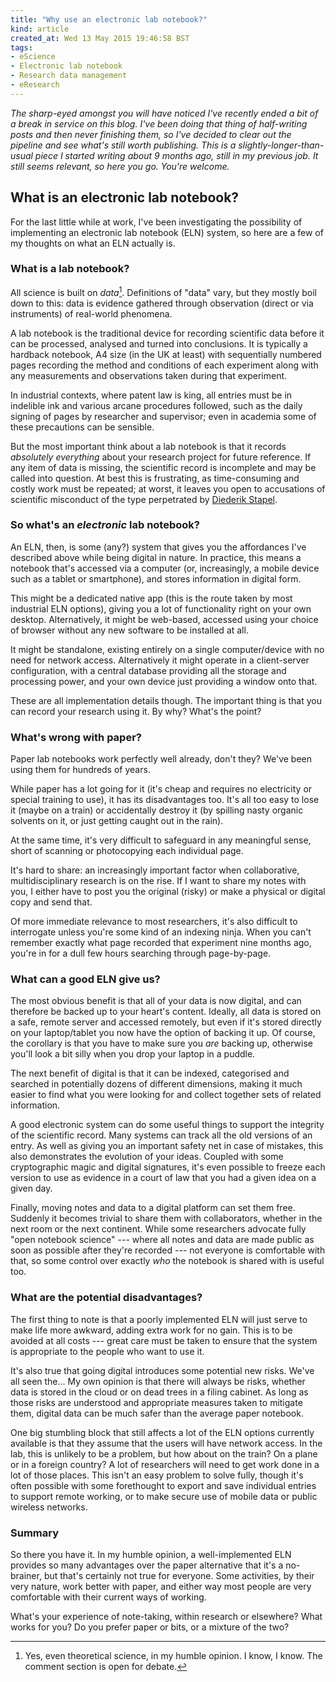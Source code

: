 ```yaml
---
title: "Why use an electronic lab notebook?"
kind: article
created_at: Wed 13 May 2015 19:46:58 BST
tags:
- eScience
- Electronic lab notebook
- Research data management
- eResearch
---
```


*The sharp-eyed amongst you will have noticed I've recently ended a bit of a break in service on this blog.  I've been doing that thing of half-writing posts and then never finishing them, so I've decided to clear out the pipeline and see what's still worth publishing.  This is a slightly-longer-than-usual piece I started writing about 9 months ago, still in my previous job.  It still seems relevant, so here you go.  You're welcome.*

## What is an electronic lab notebook?

For the last little while at work, I've been investigating the possibility of implementing an electronic lab notebook (ELN) system, so here are a few of my thoughts on what an ELN actually is.

### What is a lab notebook?

All science is built on *data*[^theoretical]. Definitions of "data" vary, but they mostly boil down to this: data is evidence gathered through observation (direct or via instruments) of real-world phenomena.

[^theoretical]: Yes, even theoretical science, in my humble opinion. I know, I know. The comment section is open for debate.

A lab notebook is the traditional device for recording scientific data before it can be processed, analysed and turned into conclusions. It is typically a hardback notebook, A4 size (in the UK at least) with sequentially numbered pages recording the method and conditions of each experiment along with any measurements and observations taken during that experiment.

In industrial contexts, where patent law is king, all entries must be in indelible ink and various arcane procedures followed, such as the daily signing of pages by researcher and supervisor; even in academia some of these precautions can be sensible.

But the most important think about a lab notebook is that it records *absolutely everything* about your research project for future reference. If any item of data is missing, the scientific record is incomplete and may be called into question. At best this is frustrating, as time-consuming and costly work must be repeated; at worst, it leaves you open to accusations of scientific misconduct of the type perpetrated by [Diederik Stapel](http://en.m.wikipedia.org/wiki/Diederik_Stapel).

### So what's an *electronic* lab notebook?

An ELN, then, is some (any?) system that gives you the affordances I've described above while being digital in nature.  In practice, this means a notebook that's accessed via a computer (or, increasingly, a mobile device such as a tablet or smartphone), and stores information in digital form.

This might be a dedicated native app (this is the route taken by most industrial ELN options), giving you a lot of functionality right on your own desktop.  Alternatively, it might be web-based, accessed using your choice of browser without any new software to be installed at all.

It might be standalone, existing entirely on a single computer/device with no need for network access.  Alternatively it might operate in a client-server configuration, with a central database providing all the storage and processing power, and your own device just providing a window onto that.

These are all implementation details though.  The important thing is that you can record your research using it.  By why? What's the point?

### What's wrong with paper?

Paper lab notebooks work perfectly well already, don't they? We've been using them for hundreds of years.

While paper has a lot going for it (it's cheap and requires no electricity or special training to use), it has its disadvantages too. It's all too easy to lose it (maybe on a train) or accidentally destroy it (by spilling nasty organic solvents on it, or just getting caught out in the rain).

At the same time, it's very difficult to safeguard in any meaningful sense, short of scanning or photocopying each individual page.

It's hard to share: an increasingly important factor when collaborative, multidisciplinary research is on the rise. If I want to share my notes with you, I either have to post you the original (risky) or make a physical or digital copy and send that.

Of more immediate relevance to most researchers, it's also difficult to interrogate unless you're some kind of an indexing ninja.  When you can't remember exactly what page recorded that experiment nine months ago, you're in for a dull few hours searching through page-by-page.

### What can a good ELN give us?

The most obvious benefit is that all of your data is now digital, and can therefore be backed up to your heart's content.  Ideally, all data is stored on a safe, remote server and accessed remotely, but even if it's stored directly on your laptop/tablet you now have the option of backing it up.  Of course, the corollary is that you have to make sure you *are* backing up, otherwise you'll look a bit silly when you drop your laptop in a puddle.

The next benefit of digital is that it can be indexed, categorised and searched in potentially dozens of different dimensions, making it much easier to find what you were looking for and collect together sets of related information.

A good electronic system can do some useful things to support the integrity of the scientific record.  Many systems can track all the old versions of an entry.  As well as giving you an important safety net in case of mistakes, this also demonstrates the evolution of your ideas.  Coupled with some cryptographic magic and digital signatures, it's even possible to freeze each version to use as evidence in a court of law that you had a given idea on a given day.

Finally, moving notes and data to a digital platform can set them free.  Suddenly it becomes trivial to share them with collaborators, whether in the next room or the next continent.  While some researchers advocate fully "open notebook science" --- where all notes and data are made public as soon as possible after they're recorded --- not everyone is comfortable with that, so some control over exactly *who* the notebook is shared with is useful too.

### What are the potential disadvantages?

The first thing to note is that a poorly implemented ELN will just serve to make life more awkward, adding extra work for no gain.  This is to be avoided at all costs --- great care must be taken to ensure that the system is appropriate to the people who want to use it.

It's also true that going digital introduces some potential new risks.  We've all seen the...  My own opinion is that there will always be risks, whether data is stored in the cloud or on dead trees in a filing cabinet.  As long as those risks are understood and appropriate measures taken to mitigate them, digital data can be much safer than the average paper notebook.

One big stumbling block that still affects a lot of the ELN options currently available is that they assume that the users will have network access.  In the lab, this is unlikely to be a problem, but how about on the train?  On a plane or in a foreign country?  A lot of researchers will need to get work done in a lot of those places.  This isn't an easy problem to solve fully, though it's often possible with some forethought to export and save individual entries to support remote working, or to make secure use of mobile data or public wireless networks.

### Summary

So there you have it.  In my humble opinion, a well-implemented ELN provides so many advantages over the paper alternative that it's a no-brainer, but that's certainly not true for everyone.  Some activities, by their very nature, work better with paper, and either way most people are very comfortable with their current ways of working.

What's your experience of note-taking, within research or elsewhere?  What works for you?  Do you prefer paper or bits, or a mixture of the two?
